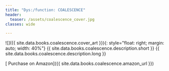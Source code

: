 ```yaml
---
title: "Dys:/function: COALESCENCE"
header:
  teaser: /assets/coalescence_cover.jpg
classes: wide

---
```


![]({{ site.data.books.coalescence.cover_art }}){: style="float: right; margin: auto; width: 40%"}
{{ site.data.books.coalescence.description.short }}
{{ site.data.books.coalescence.description.long }}

 [<i class='fa fa-shopping-cart'></i> Purchase on Amazon]({{ site.data.books.coalescence.amazon_url }})
